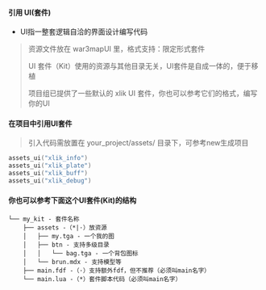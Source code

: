 #### 引用 UI(套件)

* UI指一整套逻辑自洽的界面设计编写代码

> 资源文件放在 war3mapUI 里，格式支持：限定形式套件
>
> UI 套件（Kit）使用的资源与其他目录无关，UI套件是自成一体的，便于移植
>
> 项目组已提供了一些默认的 xlik UI 套件，你也可以参考它们的格式，编写你的UI

#### 在项目中引用UI套件

> 引入代码需放置在 your_project/assets/ 目录下，可参考new生成项目

```lua
assets_ui("xlik_info")
assets_ui("xlik_plate")
assets_ui("xlik_buff")
assets_ui("xlik_debug")
```

#### 你也可以参考下面这个UI套件(Kit)的结构

```
└── my_kit - 套件名称
    ├── assets -（*|·）放资源
    │   ├── my.tga - 一个我的图
    │   ├── btn - 支持多级目录
    │   │   └── bag.tga - 一个背包图标
    │   └── brun.mdx - 支持模型等
    ├── main.fdf -（·）支持额外fdf，但不推荐（必须叫main名字）
    └── main.lua -（*）套件脚本代码（必须叫main名字）
```